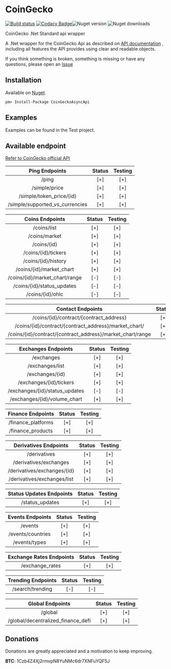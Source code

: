 # CoinGecko
[![Build status](https://ci.appveyor.com/api/projects/status/wa1y561abqm9uflj?svg=true)](https://ci.appveyor.com/project/tosunthex/coingecko)
[![Codacy Badge](https://api.codacy.com/project/badge/Grade/1d85e256d62f4354b809faaf153a033d)](https://www.codacy.com/app/tosunthex/CoinGecko?utm_source=github.com&amp;utm_medium=referral&amp;utm_content=tosunthex/CoinGecko&amp;utm_campaign=Badge_Grade)![Nuget version](https://img.shields.io/nuget/v/CoinGeckoAsyncApi.svg)  ![Nuget downloads](https://img.shields.io/nuget/dt/CoinGeckoAsyncApi.svg)

CoinGecko .Net Standard api wrapper

A .Net wrapper for the CoinGecko Api as described on  [API documentation](https://www.coingecko.com/api?locale=en) , including all features the API provides using clear and readable objects.

If you think something is broken, something is missing or have any questions, please open an [Issue](https://github.com/tosunthex/CoinGecko/issues/new)

## Installation

Available on [Nuget](https://www.nuget.org/packages/CoinGeckoAsyncApi/).
```
pm> Install-Package CoinGeckoAsyncApi
```

## Examples
Examples can be found in the Test project.

## Available endpoint

[Refer to CoinGecko official API](https://www.coingecko.com/api)

|           Ping Endpoints                                    | Status | Testing | 
| :-----------------------------:                             | :----: | :-----: | 
| /ping                                                       |  [+]   |   [+]   | 
| /simple/price                                               |  [+]   |   [+]   | 
| /simple/token_price/{id}                                    |  [+]   |   [+]   |
| /simple/supported_vs_currencies                             |  [+]   |   [+]   |

|           Coins Endpoints                                   | Status | Testing | 
| :-----------------------------:                             | :----: | :-----: | 
| /coins/list                                                 |  [+]   |   [+]   | 
| /coins/market                                               |  [+]   |   [+]   | 
| /coins/{id}                                                 |  [+]   |   [+]   | 
| /coins/{id}/tickers                                         |  [+]   |   [+]   | 
| /coins/{id}/history                                         |  [+]   |   [+]   | 
| /coins/{id}/market_chart                                    |  [+]   |   [+]   |
| /coins/{id}/market_chart/range                              |  [-]   |   [-]   | 
| /coins/{id}/status_updates                                  |  [-]   |   [-]   | 
| /coins/{id}/ohlc                                            |  [-]   |   [-]   | 

|           Contact Endpoints                                 | Status | Testing | 
| :-----------------------------:                             | :----: | :-----: | 
| /coins/{id}/contract/{contract_address}                     |  [+]   |   [+]   | 
| /coins/{id}/contract/{contract_address}/market_chart/       |  [+]   |   [+]   | 
| /coins/{id}/contract/{contract_address}/market_chart/range  |  [+]   |   [+]   | 

|           Exchanges Endpoints                               | Status | Testing | 
| :-----------------------------:                             | :----: | :-----: | 
| /exchanges                                                  |  [+]   |   [+]   | 
| /exchanges/list                                             |  [+]   |   [+]   | 
| /exchanges/{id}                                             |  [+]   |   [+]   | 
| /exchanges/{id}/tickers                                     |  [+]   |   [+]   | 
| /exchanges/{id}/status_updates                              |  [-]   |   [-]   | 
| /exchanges/{id}/volume_chart                                |  [+]   |   [+]   | 

|           Finance Endpoints                                 | Status | Testing | 
| :-----------------------------:                             | :----: | :-----: | 
| /finance_platforms                                          |  [+]   |   [+]   | 
| /finance_products                                           |  [+]   |   [+]   | 

|           Derivatives Endpoints                             | Status | Testing | 
| :-----------------------------:                             | :----: | :-----: | 
| /derivatives                                                |  [+]   |   [+]   | 
| /derivatives/exchanges                                      |  [+]   |   [+]   | 
| /derivatives/exchanges/{id}                                 |  [+]   |   [+]   | 
| /derivatives/exchanges/list                                 |  [+]   |   [+]   |

|           Status Updates Endpoints                          | Status | Testing | 
| :-----------------------------:                             | :----: | :-----: | 
| /status_updates                                             |  [+]   |   [+]   | 

|           Events Endpoints                                  | Status | Testing | 
| :-----------------------------:                             | :----: | :-----: | 
| /events                                                     |  [+]   |   [+]   | 
| /events/countries                                           |  [+]   |   [+]   | 
| /events/types                                               |  [+]   |   [+]   | 

|           Exchange Rates Endpoints                          | Status | Testing | 
| :-----------------------------:                             | :----: | :-----: | 
| /exchange_rates                                             |  [+]   |   [+]   | 

|           Trending Endpoints                                | Status | Testing | 
| :-----------------------------:                             | :----: | :-----: | 
| /search/trending                                            |  [-]   |   [-]   |

|           Global Endpoints                                  | Status | Testing | 
| :-----------------------------:                             | :----: | :-----: | 
| /global                                                     |  [+]   |   [+]   | 
| /global/decentralized_finance_defi                          |  [+]   |   [+]   | 


## Donations
Donations are greatly appreciated and a motivation to keep improving.

**BTC**:  1Czb4Z4Xj2rmvpN8YuNMc6dr7XNFuYQF5J

